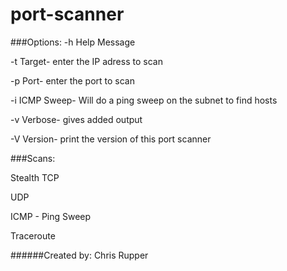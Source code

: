 # port-scanner
###Options:
-h  Help Message

-t  Target- enter the IP adress to scan

-p  Port- enter the port to scan

-i  ICMP Sweep- Will do a ping sweep on the subnet to find hosts

-v  Verbose- gives added output

-V  Version- print the version of this port scanner


###Scans:

Stealth TCP

UDP

ICMP - Ping Sweep

Traceroute

######Created by: Chris Rupper
